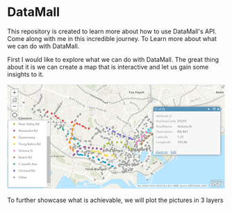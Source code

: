 # DataMall

This repository is created to learn more about how to use DataMall's API. Come along with me in this incredible journey. To Learn more about what we can do with DataMall.

First I would like to explore what we can do with DataMall. The great thing about it is we can create a map that is interactive and let us gain some insights to it.


<img src=pictures/MapOfBusStop.png>

To further showcase what is achievable, we will  plot the pictures in 3 layers

